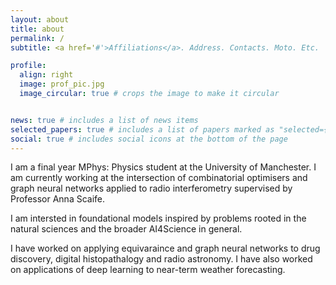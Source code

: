 ```yaml
---
layout: about
title: about
permalink: /
subtitle: <a href='#'>Affiliations</a>. Address. Contacts. Moto. Etc.

profile:
  align: right
  image: prof_pic.jpg
  image_circular: true # crops the image to make it circular


news: true # includes a list of news items
selected_papers: true # includes a list of papers marked as "selected={true}"
social: true # includes social icons at the bottom of the page
---
```


I am a final year MPhys: Physics student at the University of Manchester. I am currently working at the intersection of combinatorial optimisers and graph neural networks applied to radio interferometry supervised by Professor Anna Scaife. 

I am intersted in foundational models inspired by problems rooted in the natural sciences and the broader AI4Science in general. 

I have worked on applying equivaraince and graph neural networks to drug discovery, digital histopathalogy and radio astronomy. I have also worked on applications of deep learning to near-term weather forecasting. 
